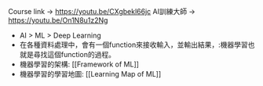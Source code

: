 Course link -> https://youtu.be/CXgbekl66jc
AI訓練大師 -> https://youtu.be/On1N8u1z2Ng

+ AI > ML > Deep Learning
+ 在各種資料處理中，會有一個function來接收輸入，並輸出結果，:機器學習也就是尋找這個function的過程。
+ 機器學習的架構: [[Framework of ML]]
+ 機器學習的學習地圖: [[Learning Map of ML]]

